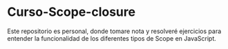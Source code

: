 # Curso-Scope-closure
Este repositorio es personal, donde tomare nota y resolveré ejercicios para entender la funcionalidad de los diferentes tipos de Scope en JavaScript.
